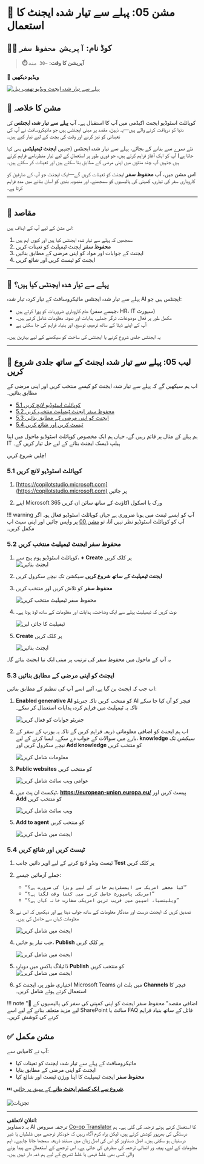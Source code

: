 <!--
CO_OP_TRANSLATOR_METADATA:
{
  "original_hash": "8e2c64a7f9303e58329ec8bb468c80b4",
  "translation_date": "2025-10-22T19:43:47+00:00",
  "source_file": "docs/recruit/05-using-prebuilt-agents/README.md",
  "language_code": "ur"
}
-->
# 🧰 مشن 05: پہلے سے تیار شدہ ایجنٹ کا استعمال  

## 🕵️‍♂️ کوڈ نام: `آپریشن محفوظ سفر`

> **⏱️ آپریشن کا وقت:** `~30 منٹ`

🎥 **ویڈیو دیکھیں**

[![پہلے سے تیار شدہ ایجنٹ ویڈیو تھمب نیل](../../../../../translated_images/video-thumbnail.234ee62d2e4e837a7401776b5f092e5d5819f46a2e2859a92654b38f1381789f.ur.jpg)](https://www.youtube.com/watch?v=NmXsx8WjWuM "یوٹیوب پر ویڈیو دیکھیں")

## 🎯 مشن کا خلاصہ

کوپائلٹ اسٹوڈیو ایجنٹ اکیڈمی میں آپ کا استقبال ہے۔ آپ **پہلے سے تیار شدہ ایجنٹس** کی دنیا کو دریافت کرنے والے ہیں—یہ ذہین، مقصد پر مبنی ایجنٹس ہیں جو مائیکروسافٹ نے آپ کی تعیناتی کو تیز کرنے اور وقت کی بچت کے لیے تیار کیے ہیں۔

نئے سرے سے بنانے کے بجائے، پہلے سے تیار شدہ ایجنٹس (جنہیں **ایجنٹ ٹیمپلیٹس** بھی کہا جاتا ہے) آپ کو ایک آغاز فراہم کرتے ہیں، جو فوری طور پر استعمال کے لیے تیار منظرنامے فراہم کرتے ہیں جنہیں آپ چند منٹوں میں اپنی مرضی کے مطابق بنا سکتے ہیں اور تعینات کر سکتے ہیں۔

اس مشن میں، آپ **محفوظ سفر** ایجنٹ کو تعینات کریں گے—ایک ایجنٹ جو آپ کے صارفین کو کاروباری سفر کی تیاری، کمپنی کی پالیسیوں کو سمجھنے، اور منصوبہ بندی کو آسان بنانے میں مدد فراہم کرتا ہے۔

---

## 🧭 مقاصد

اس مشن کے لیے آپ کے اہداف ہیں:

1. سمجھیں کہ پہلے سے تیار شدہ ایجنٹس کیا ہیں اور کیوں اہم ہیں  
1. **محفوظ سفر** ایجنٹ ٹیمپلیٹ کو تعینات کریں  
1. ایجنٹ کے جوابات اور مواد کو اپنی مرضی کے مطابق بنائیں  
1. ایجنٹ کو ٹیسٹ کریں اور شائع کریں  

---

## 🧠 پہلے سے تیار شدہ ایجنٹس کیا ہیں؟

پہلے سے تیار شدہ ایجنٹس مائیکروسافٹ کے تیار کردہ تیار شدہ AI ایجنٹس ہیں جو:

- عام کاروباری ضروریات کو پورا کرتے ہیں (جیسے سفر، HR، IT سپورٹ)
- مکمل طور پر فعال موضوعات، ٹرگر جملے، ہدایات اور نمونہ معلومات شامل کرتے ہیں۔
- آپ کے اپنے ڈیٹا کے ساتھ ترمیم، توسیع، اور بنیاد فراہم کی جا سکتی ہے

یہ ایجنٹس جلدی شروع کرنے یا ایجنٹس کی ساخت کو سیکھنے کے لیے بہترین ہیں۔

---

## 🧪 لیب 05: پہلے سے تیار شدہ ایجنٹ کے ساتھ جلدی شروع کریں

اب ہم سیکھیں گے کہ پہلے سے تیار شدہ ایجنٹ کو کیسے منتخب کریں اور اپنی مرضی کے مطابق بنائیں۔

- [5.1 کوپائلٹ اسٹوڈیو لانچ کریں](../../../../../docs/recruit/05-using-prebuilt-agents)
- [5.2 محفوظ سفر ایجنٹ ٹیمپلیٹ منتخب کریں](../../../../../docs/recruit/05-using-prebuilt-agents)
- [5.3 ایجنٹ کو اپنی مرضی کے مطابق بنائیں](../../../../../docs/recruit/05-using-prebuilt-agents)
- [5.4 ٹیسٹ کریں اور شائع کریں](../../../../../docs/recruit/05-using-prebuilt-agents)

ہم پہلے کے مثال پر قائم رہیں گے، جہاں ہم ایک مخصوص کوپائلٹ اسٹوڈیو ماحول میں اپنا IT ہیلپ ڈیسک ایجنٹ بنانے کے لیے حل تیار کریں گے۔

چلیں شروع کریں!

### 5.1 کوپائلٹ اسٹوڈیو لانچ کریں

1. [https://copilotstudio.microsoft.com](https://copilotstudio.microsoft.com) پر جائیں

1. اپنے Microsoft 365 ورک یا اسکول اکاؤنٹ کے ساتھ سائن ان کریں

!!! warning
    آپ کو ایسے ٹیننٹ میں ہونا ضروری ہے جہاں کوپائلٹ اسٹوڈیو فعال ہو۔ اگر آپ کو کوپائلٹ اسٹوڈیو نظر نہیں آتا، تو [مشن 00](../00-course-setup/README.md) پر واپس جائیں اور اپنی سیٹ اپ مکمل کریں۔

### 5.2 محفوظ سفر ایجنٹ ٹیمپلیٹ منتخب کریں

1. کوپائلٹ اسٹوڈیو ہوم پیج سے، **+ Create** پر کلک کریں  
    ![ایجنٹ بنائیں](../../../../../translated_images/create.ef22dd3e758823e9f17d69ef07c7db6fef8cbc00dd944ac65842bd3bd9f16efd.ur.png)

1. **ایجنٹ ٹیمپلیٹ کے ساتھ شروع کریں** سیکشن تک نیچے سکرول کریں  

1. **محفوظ سفر** کو تلاش کریں اور منتخب کریں  

    ![محفوظ سفر ٹیمپلیٹ منتخب کریں](../../../../../translated_images/choose_template.01c90e72076da7f14a9c93120dec6932b57a109a506823dd3b195d8f610afb07.ur.png)

1. نوٹ کریں کہ ٹیمپلیٹ پہلے سے ایک وضاحت، ہدایات اور معلومات کے ساتھ لوڈ ہوتا ہے۔  

    ![ٹیمپلیٹ کا جائزہ لیں](../../../../../translated_images/template-setup.0b2f5a8dd8c3e7e305d24461df3065a4ec435d3300df75287891830a9b91b974.ur.png)

1. **Create** پر کلک کریں  

    ![ایجنٹ بنائیں](../../../../../translated_images/create-agent-setup.3383d353508b5e33593bd2961c1fbea29568a49868356844ab4cffdad584a655.ur.png)

یہ آپ کے ماحول میں محفوظ سفر کی ترتیب پر مبنی ایک نیا ایجنٹ بنائے گا۔

### 5.3 ایجنٹ کو اپنی مرضی کے مطابق بنائیں

اب جب کہ ایجنٹ بن گیا ہے، آئیے اسے آپ کی تنظیم کے مطابق بنائیں:

1. **Enabled generative AI** کو منتخب کریں تاکہ جنریٹو AI فیچر کو آن کیا جا سکے تاکہ یہ ٹیمپلیٹ میں فراہم کردہ ہدایات استعمال کر سکے۔  

    ![جنریٹو جوابات کو فعال کریں](../../../../../translated_images/gen-answers.7e91d692123771a60b0b944956472a1323857f61ffa2c32231f12eeb9bec341c.ur.png)

1. اب ہم ایجنٹ کو اضافی معلوماتی ذریعہ فراہم کریں گے تاکہ یہ یورپ کے سفر کے بارے میں سوالات کے جواب دے سکے۔ ایسا کرنے کے لیے، **knowledge** سیکشن تک نیچے سکرول کریں اور **Add knowledge** کو منتخب کریں  

    ![معلومات شامل کریں](../../../../../translated_images/knowledge.d85f70ad6cffe8700b2f33f76633c1c37ce45a960a33e42b3b48eca2759449b5.ur.png)

1. **Public websites** کو منتخب کریں  

    ![عوامی ویب سائٹ شامل کریں](../../../../../translated_images/public-website.cb547b2284c409058bbe7e0a46e503f2368911b0781eec530b9ae63cd174e0b9.ur.png)

1. ٹیکسٹ ان پٹ میں، **<https://european-union.europa.eu/>** پیسٹ کریں اور **Add** کو منتخب کریں  

    ![ویب سائٹ شامل کریں](../../../../../translated_images/paste-add.bb80b0f0f9bcd47dfbf00ebcb0a5386fa892be795c2eee74a8348c0d2a6ab5ae.ur.png)

1. **Add to agent** کو منتخب کریں  

    ![ایجنٹ میں شامل کریں](../../../../../translated_images/add-to-agent.f139c87c5a79ddaa1eef244a93f76c6451c1374dbbf189c23ce24c49a65d6073.ur.png)

### 5.4 ٹیسٹ کریں اور شائع کریں

1. ٹیسٹ ونڈو لانچ کرنے کے لیے اوپر دائیں جانب **Test** پر کلک کریں  

1. جملے آزمائیں جیسے:

    - `“کیا مجھے امریکہ سے ایمسٹرڈیم جانے کے لیے ویزا کی ضرورت ہے؟”`
    - `“امریکی پاسپورٹ حاصل کرنے میں کتنا وقت لگتا ہے؟”`
    - `“ویلینسیا، اسپین میں قریب ترین امریکی سفارت خانہ کہاں ہے؟”`

1. تصدیق کریں کہ ایجنٹ درست اور مددگار معلومات کے ساتھ جواب دیتا ہے اور دیکھیں کہ اس نے معلومات کہاں سے حاصل کی ہیں۔  

    ![ایجنٹ میں شامل کریں](../../../../../translated_images/response-passport.e91b05c561f49cf5edbbdc6d7a61fffdcc4ad3d413bd17b09cca3f521a578be8.ur.png)

1. جب تیار ہو جائیں، **Publish** پر کلک کریں  

    ![ایجنٹ میں شامل کریں](../../../../../translated_images/publish-1.0685cfdf10e365ee58a8d0160c5bab81aef8fa5fbd2eb65535d568f611532637.ur.png)

1. ڈائیلاگ باکس میں دوبارہ **Publish** کو منتخب کریں  
    ![ایجنٹ میں شامل کریں](../../../../../translated_images/publish-2.9c3964d72347088eeaaf8c137921d5b67c9962bce0ad067f89e8999f75299aa2.ur.png)

1. اختیاری طور پر، ایجنٹ کو Microsoft Teams میں بلٹ ان **Channels** فیچر کا استعمال کرتے ہوئے شامل کریں۔

!!! note "🧳 اضافی مقصد"
    محفوظ سفر ایجنٹ کو اپنی کمپنی کی سفر کی پالیسیوں کے لیے مزید متعلقہ بنانے کے لیے اسے SharePoint سائٹ یا FAQ فائل کے ساتھ بنیاد فراہم کرنے کی کوشش کریں۔

## ✅ مشن مکمل

آپ نے کامیابی سے:

- مائیکروسافٹ کے پہلے سے تیار شدہ ایجنٹ کو تعینات کیا  
- ایجنٹ کو اپنی مرضی کے مطابق بنایا  
- **محفوظ سفر** ایجنٹ ٹیمپلیٹ کا اپنا ورژن ٹیسٹ اور شائع کیا  

⏭️ [**شروع سے ایک کسٹم ایجنٹ بنانے** کے سبق پر جائیں](../06-create-agent-from-conversation/README.md).

<img src="https://m365-visitor-stats.azurewebsites.net/agent-academy/recruit/05-using-prebuilt-agents" alt="تجزیات" />

---

**اعلانِ لاتعلقی**:  
یہ دستاویز AI ترجمہ سروس [Co-op Translator](https://github.com/Azure/co-op-translator) کا استعمال کرتے ہوئے ترجمہ کی گئی ہے۔ ہم درستگی کی بھرپور کوشش کرتے ہیں، لیکن براہ کرم آگاہ رہیں کہ خودکار ترجمے میں غلطیاں یا غیر درستیاں ہو سکتی ہیں۔ اصل دستاویز کو اس کی اصل زبان میں مستند ذریعہ سمجھا جانا چاہیے۔ اہم معلومات کے لیے، پیشہ ور انسانی ترجمہ کی سفارش کی جاتی ہے۔ اس ترجمے کے استعمال سے پیدا ہونے والی کسی بھی غلط فہمی یا غلط تشریح کے لیے ہم ذمہ دار نہیں ہیں۔